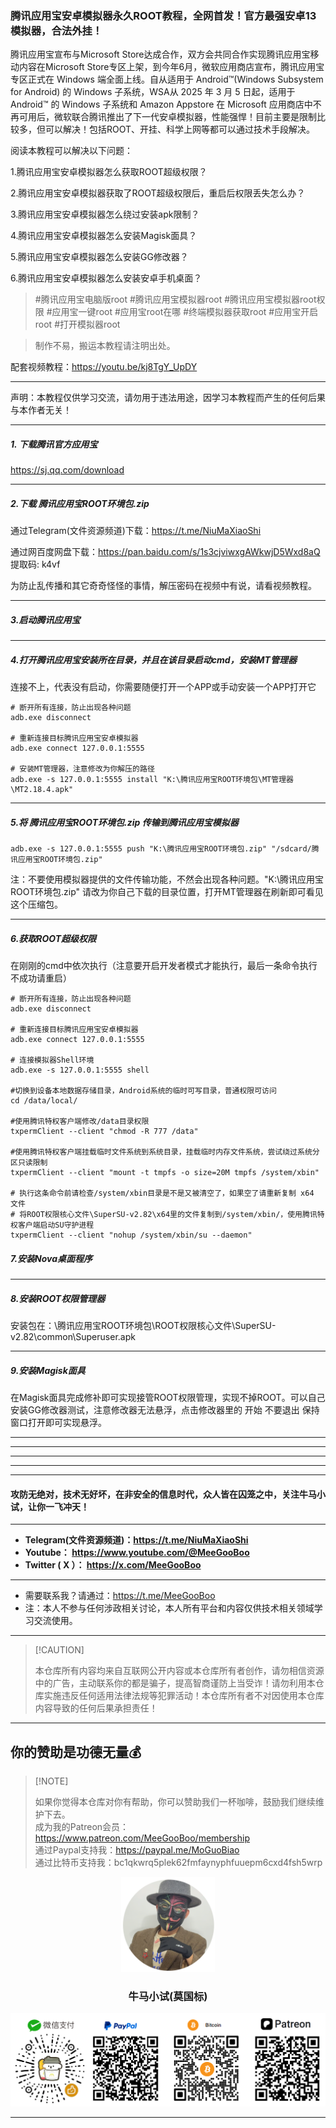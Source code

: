 ### 腾讯应用宝安卓模拟器永久ROOT教程，全网首发！官方最强安卓13模拟器，合法外挂！

腾讯应用宝宣布与Microsoft Store达成合作，双方会共同合作实现腾讯应用宝移动内容在Microsoft Store专区上架，到今年6月，微软应用商店宣布，腾讯应用宝专区正式在 Windows 端全面上线。自从适用于 Android™️(Windows Subsystem for Android) 的 Windows 子系统，WSA从 2025 年 3 月 5 日起，适用于 Android™ 的 Windows 子系统和 Amazon Appstore 在 Microsoft 应用商店中不再可用后，微软联合腾讯推出了下一代安卓模拟器，性能强悍！目前主要是限制比较多，但可以解决！包括ROOT、开挂、科学上网等都可以通过技术手段解决。

阅读本教程可以解决以下问题：

1.腾讯应用宝安卓模拟器怎么获取ROOT超级权限？

2.腾讯应用宝安卓模拟器获取了ROOT超级权限后，重启后权限丢失怎么办？

3.腾讯应用宝安卓模拟器怎么绕过安装apk限制？

4.腾讯应用宝安卓模拟器怎么安装Magisk面具？

5.腾讯应用宝安卓模拟器怎么安装GG修改器？

6.腾讯应用宝安卓模拟器怎么安装安卓手机桌面？

> #腾讯应用宝电脑版root  #腾讯应用宝模拟器root #腾讯应用宝模拟器root权限 #应用宝一键root #应用宝root在哪 #终端模拟器获取root #应用宝开启root #打开模拟器root

> 制作不易，搬运本教程请注明出处。

配套视频教程：https://youtu.be/kj8TgY_UpDY

****

声明：本教程仅供学习交流，请勿用于违法用途，因学习本教程而产生的任何后果与本作者无关！

****

##### 1. 下载腾讯官方应用宝

https://sj.qq.com/download

****

##### 2.下载 腾讯应用宝ROOT环境包.zip

通过Telegram(文件资源频道)下载：https://t.me/NiuMaXiaoShi

通过网百度网盘下载：https://pan.baidu.com/s/1s3cjviwxgAWkwjD5Wxd8aQ 提取码: k4vf

为防止乱传播和其它奇奇怪怪的事情，解压密码在视频中有说，请看视频教程。

****

##### 3.启动腾讯应用宝

****

##### 4.打开腾讯应用宝安装所在目录，并且在该目录启动cmd，安装MT管理器

连接不上，代表没有启动，你需要随便打开一个APP或手动安装一个APP打开它

```
# 断开所有连接，防止出现各种问题
adb.exe disconnect

# 重新连接目标腾讯应用宝安卓模拟器
adb.exe connect 127.0.0.1:5555

# 安装MT管理器，注意修改为你解压的路径
adb.exe -s 127.0.0.1:5555 install "K:\腾讯应用宝ROOT环境包\MT管理器\MT2.18.4.apk"
```

****

##### 5.将 腾讯应用宝ROOT环境包.zip 传输到腾讯应用宝模拟器

```
adb.exe -s 127.0.0.1:5555 push "K:\腾讯应用宝ROOT环境包.zip" "/sdcard/腾讯应用宝ROOT环境包.zip"
```

注：不要使用模拟器提供的文件传输功能，不然会出现各种问题。"K:\腾讯应用宝ROOT环境包.zip" 请改为你自己下载的目录位置，打开MT管理器在刷新即可看见这个压缩包。

****

##### 6.获取ROOT超级权限

在刚刚的cmd中依次执行（注意要开启开发者模式才能执行，最后一条命令执行不成功请重启）

```
# 断开所有连接，防止出现各种问题
adb.exe disconnect

# 重新连接目标腾讯应用宝安卓模拟器
adb.exe connect 127.0.0.1:5555

# 连接模拟器Shell环境
adb.exe -s 127.0.0.1:5555 shell

#切换到设备本地数据存储目录，Android系统的临时可写目录，普通权限可访问
cd /data/local/

#使用腾讯特权客户端修改/data目录权限
txpermClient --client "chmod -R 777 /data"

#使用腾讯特权客户端挂载临时文件系统到系统目录，挂载临时内存文件系统，尝试绕过系统分区只读限制
txpermClient --client "mount -t tmpfs -o size=20M tmpfs /system/xbin"

# 执行这条命令前请检查/system/xbin目录是不是又被清空了，如果空了请重新复制 x64 文件
# 将ROOT权限核心文件\SuperSU-v2.82\x64里的文件复制到/system/xbin/，使用腾讯特权客户端启动SU守护进程
txpermClient --client "nohup /system/xbin/su --daemon"
```

##### 7.安装Nova桌面程序

****

##### 8.安装ROOT权限管理器

安装包在：\腾讯应用宝ROOT环境包\ROOT权限核心文件\SuperSU-v2.82\common\Superuser.apk

****

##### 9.安装Magisk面具

在Magisk面具完成修补即可实现接管ROOT权限管理，实现不掉ROOT。可以自己安装GG修改器测试，注意修改器无法悬浮，点击修改器里的 开始 不要退出 保持窗口打开即可实现悬浮。

****

****

****

****


****

#### 攻防无绝对，技术无好坏，在非安全的信息时代，众人皆在囚笼之中，关注牛马小试，让你一飞冲天！

****

- **Telegram(文件资源频道)：https://t.me/NiuMaXiaoShi**
- **Youtube：  https://www.youtube.com/@MeeGooBoo**
- **Twitter ( X ）：  https://x.com/MeeGooBoo**

****

- 需要联系我？请通过：https://t.me/MeeGooBoo
- 注：本人不参与任何涉政相关讨论，本人所有平台和内容仅供技术相关领域学习交流使用。

****

>  [!CAUTION]
>
> 本仓库所有内容均来自互联网公开内容或本仓库所有者创作，请勿相信资源中的广告，主动联系你的都是骗子，提高智商谨防上当受诈！请勿利用本仓库实施违反任何适用法律法规等犯罪活动！本仓库所有者不对因使用本仓库内容导致的任何后果承担责任！

****

## 你的赞助是功德无量💰

>  [!NOTE]
>
> 如果你觉得本仓库对你有帮助，你可以赞助我们一杯咖啡，鼓励我们继续维护下去。<br>
> 成为我的Patreon会员：https://www.patreon.com/MeeGooBoo/membership<br>
> 通过Paypal支持我：https://paypal.me/MoGuoBiao<br>
> 通过比特币支持我：bc1qkwrq5plek62fmfaynyphfuuepm6cxd4fsh5wrp



<p align="center" >
    <img src="https://raw.githubusercontent.com/MeeGooBoo/2025/refs/heads/main/static/imgs/logo.png" width="150">
    <h3 align="center">牛马小试(莫国标)</h3>
    <p align="center">
        <img src="https://raw.githubusercontent.com/MeeGooBoo/2025/refs/heads/main/static/imgs/pays.png">
    </p>
</p>


****
